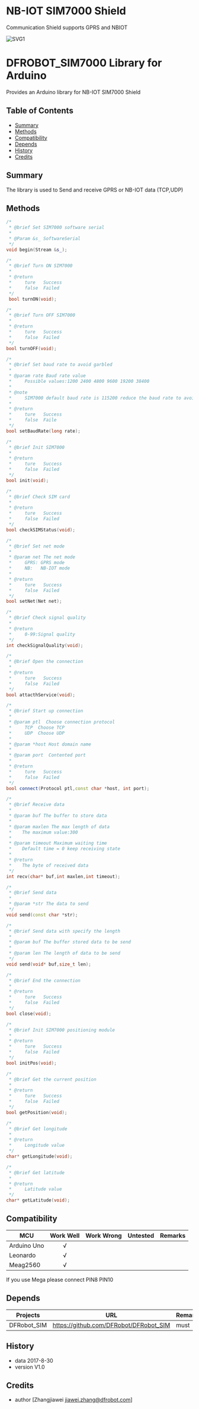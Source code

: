 # NB-IOT SIM7000 Shield

Communication Shield supports GPRS and NBIOT

![SVG1](https://raw.githubusercontent.com/DFRobot/binaryfiles/master/DFR0505/DFR0505svg1.png)

# DFROBOT_SIM7000 Library for Arduino
Provides an Arduino library for NB-IOT SIM7000 Shield
## Table of Contents

* [Summary](#summary)
* [Methods](#methods)
* [Compatibility](#Compatibility)
* [Depends](#depends)
* [History](#history)
* [Credits](#credits)
<snippet>
<content>

## Summary
The library is used to Send and receive GPRS or NB-IOT data (TCP,UDP)

## Methods

```C++
/*
 * @brief Set SIM7000 software serial
 *
 * @Param &s_ SoftwareSerial
 */
void begin(Stream &s_);

/*
 * @brief Turn ON SIM7000
 *
 * @return
 *     ture   Success
 *     false  Failed
 */
 bool turnON(void);

/*
 * @brief Turn OFF SIM7000
 *
 * @return
 *     ture   Success
 *     false  Failed
 */
bool turnOFF(void);

/*
 * @brief Set baud rate to avoid garbled
 *
 * @param rate Baud rate value
 *     Possible values:1200 2400 4800 9600 19200 38400
 *
 * @note 
 *     SIM7000 default baud rate is 115200 reduce the baud rate to avoid distortion
 *
 * @return
 *     ture   Success
 *     false  Faile
 */
bool setBaudRate(long rate);

/*
 * @brief Init SIM7000
 *
 * @return
 *     ture   Success
 *     false  Failed
 */
bool init(void);

/*
 * @brief Check SIM card
 *
 * @return
 *     ture   Success
 *     false  Failed
 */
bool checkSIMStatus(void);

/*
 * @brief Set net mode
 *
 * @param net The net mode
 *     GPRS: GPRS mode
 *     NB:   NB-IOT mode
 *
 * @return
 *     ture   Success
 *     false  Failed
 */
bool setNet(Net net);

/*
 * @brief Check signal quality
 *
 * @return
 *     0-99:Signal quality
 */
int checkSignalQuality(void);

/*
 * @brief Open the connection
 *
 * @return
 *     ture   Success
 *     false  Failed
 */
bool attacthService(void);

/*
 * @brief Start up connection
 *
 * @param ptl  Choose connection protocol
 *     TCP  Choose TCP
 *     UDP  Choose UDP
 *
 * @param *host Host domain name
 *
 * @param port  Contented port
 *
 * @return
 *     ture   Success
 *     false  Failed
 */
bool connect(Protocol ptl,const char *host, int port);

/*
 * @brief Receive data
 *
 * @param buf The buffer to store data
 *
 * @param maxlen The max length of data 
 *    The maximum value:300
 *
 * @param timeout Maximum waiting time
 *    Default time = 0 keep receiving state
 *
 * @return
 *    The byte of received data
 */
int recv(char* buf,int maxlen,int timeout);

/*
 * @brief Send data
 *
 * @param *str The data to send
 */
void send(const char *str);

/*
 * @brief Send data with specify the length
 *
 * @param buf The buffer stored data to be send
 *
 * @param len The length of data to be send
 */
void send(void* buf,size_t len);

/*
 * @brief End the connection
 *
 * @return
 *     ture   Success
 *     false  Failed
 */
bool close(void);

/*
 * @brief Init SIM7000 positioning module
 *
 * @return
 *     ture   Success
 *     false  Failed
 */
bool initPos(void);

/*
 * @brief Get the current position
 *
 * @return
 *     ture   Success
 *     false  Failed
 */
bool getPosition(void);

/*
 * @brief Get longitude
 *
 * @return
 *     Longitude value
 */
char* getLongitude(void);

/*
 * @brief Get latitude
 *
 * @return
 *     Latitude value
 */
char* getLatitude(void);
```

## Compatibility

MCU                | Work Well | Work Wrong | Untested  | Remarks
------------------ | :----------: | :----------: | :---------: | -----
Arduino Uno  |      √       |             |            | 
Leonardo  |      √       |             |            | 
Meag2560 |      √       |             |            | 

If you use Mega please connect PIN8 PIN10

## Depends

Projects           |                     URL                       | Remarks
------------------ | :-------------------------------------------: | -----------
DFRobot_SIM        |  https://github.com/DFRobot/DFRobot_SIM       | must

## History

- data 2017-8-30
- version V1.0

## Credits

- author [Zhangjiawei  <jiawei.zhang@dfrobot.com>]
